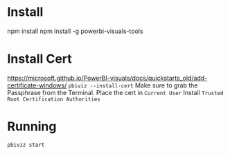 # Install
npm install
npm install -g powerbi-visuals-tools

# Install Cert
https://microsoft.github.io/PowerBI-visuals/docs/quickstarts_old/add-certificate-windows/
`pbiviz --install-cert`
Make sure to grab the Passphrase from the Terminal.
Place the cert in `Current User`
Install `Trusted Root Certification Authorities`

# Running
`pbiviz start`
